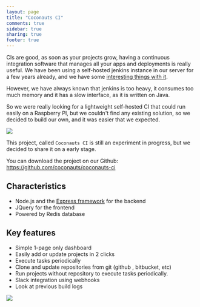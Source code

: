 ```yaml
---
layout: page
title: "Coconauts CI"
comments: true
sidebar: true
sharing: true
footer: true
---
```



CIs are good, as soon as your projects grow, having a continuous integration software
that manages all your apps and deployments is really useful. We have been using a self-hosted
jenkins instance in our server for a few years already, and we have some
[interesting things with it](/blog/2014/09/09/background-tasks-in-jenkins-ipchange).

However, we have always known that jenkins is too heavy, it consumes too much memory and it
has a slow interface, as it is written on Java.

So we were really looking for a lightweight self-hosted CI that could run easily on a Raspberry PI,
but we couldn't find any existing solution, so we decided to build our own, and it was easier that we expected.

<img src='https://farm2.staticflickr.com/1443/24822031815_fcc099fc04_z_d.jpg'/>

<!-- more -->

This project, called `Coconauts CI` is still an experiment in progress, but we decided to share it
on a early stage.

You can download the project on our Github: https://github.com/coconauts/coconauts-ci

## Characteristics

- Node.js and the [Express framework](http://expressjs.com/) for the backend
- JQuery for the frontend
- Powered by Redis database

## Key features

- Simple 1-page only dashboard
- Easily add or update projects in 2 clicks
- Execute tasks periodically
- Clone and update repositories from git (github , bitbucket, etc)
- Run projects without repository to execute tasks periodically.
- Slack integration using webhooks
- Look at previous build logs

<img src='https://farm2.staticflickr.com/1639/24704187222_47dc02eaaa_z_d.jpg'/>
